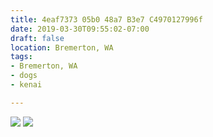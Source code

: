 ```yaml
---
title: 4eaf7373 05b0 48a7 B3e7 C4970127996f
date: 2019-03-30T09:55:02-07:00
draft: false
location: Bremerton, WA
tags:
- Bremerton, WA
- dogs
- kenai

---
```



![](https://d17enza3bfujl8.cloudfront.net/L1000433.jpg)
![](https://d17enza3bfujl8.cloudfront.net/L1000432.jpg)

